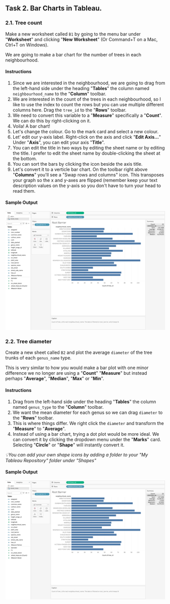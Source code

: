 
## Task 2. Bar Charts in Tableau.


### 2.1. Tree count 

Make a new worksheet called `B1` by going to the menu bar under "**Worksheet**" and clicking "**New Worksheet**" (Or Command+T on a Mac, Ctrl+T on Windows). 

We are going to make a bar chart for the number of trees in each neighbourhood. 

#### Instructions 
1. Since we are interested in the neighbourhood, we are going to drag from the left-hand side under the heading "**Tables**" the column named `neighbourhood_name` to the "**Column**" toolbar. 
1. We are interested in the count of the trees in each neighbourhood, so I like to use the index to count the rows but you can use multiple different columns here. Drag the `tree_id` to the "**Rows**" toolbar.
1. We need to convert this variable to a "**Measure**" specifically a "**Count**". We can do this by right-clicking on it. 
1. Voila! A bar chart! 
1. Let's change the colour. Go to the mark card and select a new colour. 
1. Let' edit our y-axis label. Right-click on the axis and click "**Edit Axis...**" Under "**Axis**", you can edit your axis "**Title**".
1. You can edit the title in two ways by editing the sheet name or by editing the title. I prefer to edit the sheet name by double-clicking the sheet at the bottom. 
1. You can sort the bars by clicking the icon beside the axis title. 
1. Let's convert it to a verticle bar chart. On the toolbar right above "**Columns**" you'll see a "Swap rows and columns" icon. This transposes your graph so the x and y-axes are flipped (remember keep your text description values on the y-axis so you don't have to turn your head to read them.

#### Sample Output

![](images/bar_chart.png)



### 2.2. Tree diameter 

Create a new sheet called `B2` and plot the average `diameter` of the tree trunks of each `genus_name` type.

This is very similar to how you would make a bar plot with one minor difference we no longer are using a "**Count**" "**Measure**" but instead perhaps "**Average**", "**Median**", "**Max**" or "**Min**". 


#### Instructions 

1. Drag from the left-hand side under the heading "**Tables**" the column named `genus_type` to the "**Column**" toolbar. 
2. We want the mean diameter for each genus so we can drag `diameter` to the "**Rows**" toolbar.
3. This is where things differ. We right click the `diameter`  and transform the "**Measure**" to "**Average**". 
4. Instead of using a bar chart, trying a dot plot would be more ideal. We can convert it by clicking the dropdown menu under the "**Marks**" card. Selecting "**Circle**" or "**Shape**" will instantly convert it.     

_💡You can add your own shape icons by adding a folder to your "My Tableau Repository" folder under "Shapes"_ 


#### Sample Output

![](images/bar_chart.png)

